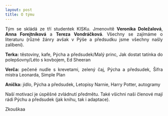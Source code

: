 ```yaml
---
layout: post
title: O týmu
---
```


<style type="text/css">
p {text-align: justify;} 
</style>

Tým se skládá ze tří studentek KISKu. Jmenovitě **Veronika Doležalová**, **Anna Forejtníková** a **Tereza Vondráčková**. Všechny se zajímáme o literaturu (různé žánry avšak v Pýše a předsudku jsme všechny našly zalíbení). 

**Terka:** těstoviny, kafe, Pýcha a předsudek/Malý princ, Jak dostat tatínka do polepšovny/Léto s kovbojem, Ed Sheeran

**Verča:** pečené nudle s krevetami, zelený čaj, Pýcha a předsudek, Šifra mistra Leonarda, Simple Plan

**Anička:** jídlo, Pýcha a předsudek, Letopisy Narnie, Harry Potter, autogramy

Naší motivací je úspěšné zvládnutí předmětu. Také všichni naši členové mají rádi Pýchu a předsudek (jak knihu, tak i adaptace). 

Zkouškaa